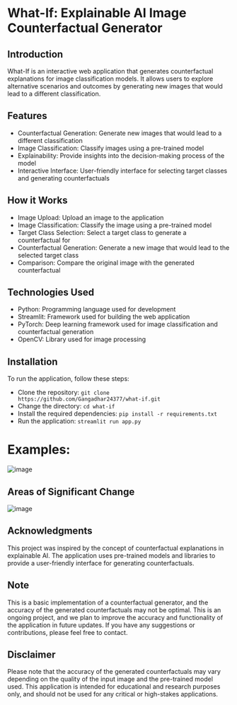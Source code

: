 # What-If: Explainable AI Image Counterfactual Generator
## Introduction
What-If is an interactive web application that generates counterfactual explanations for image classification models. It allows users to explore alternative scenarios and outcomes by generating new images that would lead to a different classification.

## Features
- Counterfactual Generation: Generate new images that would lead to a different classification
- Image Classification: Classify images using a pre-trained model
- Explainability: Provide insights into the decision-making process of the model
- Interactive Interface: User-friendly interface for selecting target classes and generating counterfactuals
  
## How it Works
- Image Upload: Upload an image to the application
- Image Classification: Classify the image using a pre-trained model
- Target Class Selection: Select a target class to generate a counterfactual for
- Counterfactual Generation: Generate a new image that would lead to the selected target class
- Comparison: Compare the original image with the generated counterfactual
  
## Technologies Used
- Python: Programming language used for development
- Streamlit: Framework used for building the web application
- PyTorch: Deep learning framework used for image classification and counterfactual generation
- OpenCV: Library used for image processing
  
## Installation
To run the application, follow these steps:

- Clone the repository: ```git clone https://github.com/Gangadhar24377/what-if.git```
- Change the directory: ```cd what-if```
- Install the required dependencies: ```pip install -r requirements.txt```
- Run the application: ```streamlit run app.py```

# Examples:
![image](https://github.com/user-attachments/assets/df929a8c-9321-43f7-b4ba-93d19bd7aaf9)

## Areas of Significant Change
![image](https://github.com/user-attachments/assets/7ced1157-dbdd-467a-b7d7-3385425004da)




## Acknowledgments
This project was inspired by the concept of counterfactual explanations in explainable AI. The application uses pre-trained models and libraries to provide a user-friendly interface for generating counterfactuals.

## Note
This is a basic implementation of a counterfactual generator, and the accuracy of the generated counterfactuals may not be optimal. This is an ongoing project, and we plan to improve the accuracy and functionality of the application in future updates. If you have any suggestions or contributions, please feel free to contact.

## Disclaimer
Please note that the accuracy of the generated counterfactuals may vary depending on the quality of the input image and the pre-trained model used. This application is intended for educational and research purposes only, and should not be used for any critical or high-stakes applications.
